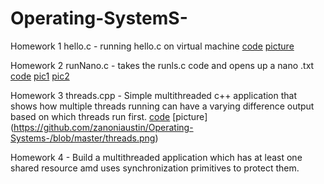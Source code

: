 # Operating-SystemS-

 Homework 1 hello.c - running hello.c on virtual machine [code](https://github.com/zanoniaustin/Operating-Systems-/blob/master/hello.c) [picture](https://github.com/zanoniaustin/Operating-Systems-/blob/master/hello-running.png)

 Homework 2 runNano.c - takes the runls.c code and opens up a nano .txt [code](https://github.com/zanoniaustin/Operating-Systems-/blob/master/runNano.c) [pic1](https://github.com/zanoniaustin/Operating-Systems-/blob/master/runNano.png) [pic2](https://github.com/zanoniaustin/Operating-Systems-/blob/master/runNano.txt.png)

Homework 3 threads.cpp - Simple multithreaded c++ application that shows how multiple threads running can have a varying difference output based on which threads run first. [code](https://github.com/zanoniaustin/Operating-Systems-/blob/master/threads.cpp) [picture] (https://github.com/zanoniaustin/Operating-Systems-/blob/master/threads.png)

Homework 4 - Build a multithreaded application which has at least one shared resource amd uses synchronization primitives to protect them.
